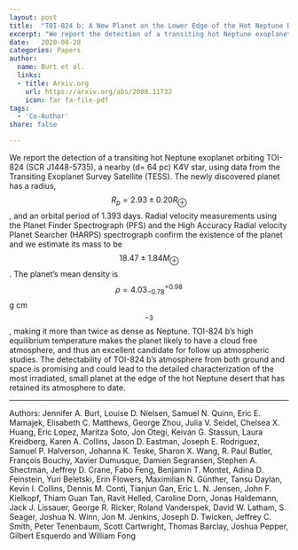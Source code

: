 ```yaml
---
layout: post
title:  "TOI-824 b: A New Planet on the Lower Edge of the Hot Neptune Desert"
excerpt: "We report the detection of a transiting hot Neptune exoplanet orbiting TOI-824, a nearby K4V star, using data from the Transiting Exoplanet Survey Satellite (TESS)."
date:   2020-08-28
categories: Papers
author:
  name: Burt et al.
  links:
  - title: Arxiv.org
    url: https://arxiv.org/abs/2008.11732
    icon: far fa-file-pdf
tags:
  - 'Co-Author'
share: false

---
```

We report the detection of a transiting hot Neptune exoplanet orbiting TOI-824 (SCR J1448-5735), a nearby (d= 64 pc) K4V star, using data from the Transiting  Exoplanet  Survey  Satellite (TESS). The newly discovered planet has a radius, $$R_p= 2.93\pm0.20 R_\oplus$$, and an orbital period of 1.393 days. Radial  velocity  measurements  using  the  Planet  Finder  Spectrograph  (PFS)  and  the  High  Accuracy Radial  velocity  Planet  Searcher  (HARPS)  spectrograph  confirm  the  existence  of  the  planet  and  we estimate its mass to be $$18.47\pm1.84 M_\oplus$$.  The planet’s mean density is $$\rho= 4.03^{+0.98}_{-0.78}$$ g cm$$^{-3}$$, making it more than twice as dense as Neptune.  TOI-824 b’s high equilibrium temperature makes the planet likely  to  have  a  cloud  free  atmosphere,  and  thus  an  excellent  candidate  for  follow  up  atmospheric studies.  The detectability of TOI-824 b’s atmosphere from both ground and space is promising and could lead to the detailed characterization of the most irradiated, small planet at the edge of the hot Neptune desert that has retained its atmosphere to date.

----
Authors: Jennifer A. Burt, Louise D. Nielsen, Samuel N. Quinn, Eric E. Mamajek, Elisabeth C. Matthews, George Zhou, Julia V. Seidel, Chelsea X. Huang, Eric Lopez, Maritza Soto, Jon Otegi, Keivan G. Stassun, Laura Kreidberg, Karen A. Collins, Jason D. Eastman, Joseph E. Rodriguez, Samuel P. Halverson, Johanna K. Teske, Sharon X. Wang, R. Paul Butler, François Bouchy, Xavier Dumusque, Damien Segransen, Stephen A. Shectman, Jeffrey D. Crane, Fabo Feng, Benjamin T. Montet, Adina D. Feinstein, Yuri Beletski, Erin Flowers, Maximilian N. Günther, Tansu Daylan, Kevin I. Collins, Dennis M. Conti, Tianjun Gan, Eric L. N. Jensen, John F. Kielkopf, Thiam Guan Tan, Ravit Helled, Caroline Dorn, Jonas Haldemann, Jack J. Lissauer, George R. Ricker, Roland Vanderspek, David W. Latham, S. Seager, Joshua N. Winn, Jon M. Jenkins, Joseph D. Twicken, Jeffrey C. Smith, Peter Tenenbaum, Scott Cartwright, Thomas Barclay, Joshua Pepper, Gilbert Esquerdo and William Fong